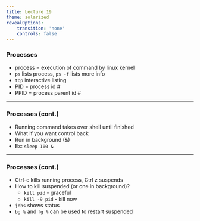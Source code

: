 ```yaml
---
title: Lecture 19
theme: solarized
revealOptions:
    transition: 'none'
    controls: false
---
```


### Processes

* process = execution of command by linux kernel
* `ps` lists process, `ps -f` lists more info
* `top` interactive listing
* PID = process id #
* PPID = process parent id #

---

### Processes (cont.)

* Running command takes over shell until finished
* What if you want control back
* Run in background (&)
* Ex: `sleep 100 &`

---

### Processes (cont.)

* Ctrl-c kills running process, Ctrl z suspends
* How to kill suspended (or one in background)?
    * `kill pid` - graceful
    * `kill -9 pid` - kill now
* `jobs` shows status
* `bg %` and `fg %` can be used to restart suspended


